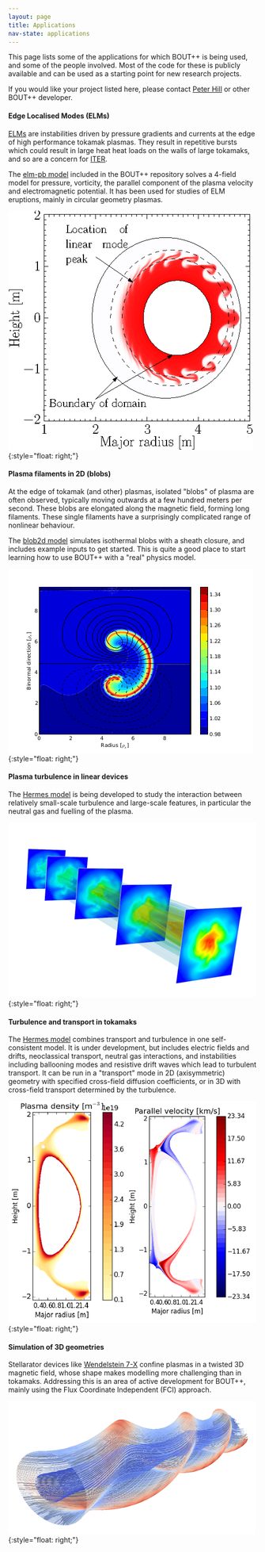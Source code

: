 ```yaml
---
layout: page
title: Applications
nav-state: applications
---
```


This page lists some of the applications for which BOUT++ is being used,
and some of the people involved. Most of the code for these is publicly available
and can be used as a starting point for new research projects.

If you would like your project listed here,
please contact [Peter Hill](mailto:peter.hill@york.ac.uk) or other BOUT++ developer.

#### Edge Localised Modes (ELMs)

[ELMs](https://doi.org/10.1088/0741-3335/38/2/001) are instabilities driven by pressure gradients and currents
at the edge of high performance tokamak plasmas. They result in repetitive bursts which could result in large
heat heat loads on the walls of large tokamaks, and so are a concern for [ITER](http://www.iter.org/).

The [elm-pb model](https://github.com/boutproject/BOUT-dev/tree/master/examples/elm-pb) included in the BOUT++ repository
solves a 4-field model for pressure, vorticity, the parallel component of the plasma velocity and electromagnetic potential.
It has been used for studies of ELM eruptions, mainly in circular geometry plasmas.

![ELM eruption](elm-pb.png){:style="float: right;"}

#### Plasma filaments in 2D (blobs)

At the edge of tokamak (and other) plasmas, isolated "blobs" of plasma are often observed,
typically moving outwards at a few hundred meters per second. These blobs are elongated along the magnetic
field, forming long filaments. These single filaments have a surprisingly complicated range of nonlinear
behaviour.

The [blob2d model](https://github.com/boutproject/BOUT-dev/tree/master/examples/blob2d) simulates isothermal
blobs with a sheath closure, and includes example inputs to get started. This is quite a good place to start
learning how to use BOUT++ with a "real" physics model.

![Single blob simulation](blob2d.png){:style="float: right;"}

#### Plasma turbulence in linear devices

The [Hermes model](https://github.com/boutproject/hermes) is being developed to study the interaction
between relatively small-scale turbulence and large-scale features, in particular the neutral gas and fuelling
of the plasma. 

![Hermes simulation of turbulence in a linear device](linear-device.png){:style="float: right;"}

#### Turbulence and transport in tokamaks

The [Hermes model](https://github.com/boutproject/hermes) combines transport and turbulence in one self-consistent model.
It is under development, but includes electric fields and drifts, neoclassical transport, neutral gas interactions, and
instabilities including ballooning modes and resistive drift waves which lead to turbulent transport. It can be run
in a "transport" mode in 2D (axisymmetric) geometry with specified cross-field diffusion coefficients, or in 3D
with cross-field transport determined by the turbulence.

![Hermes simulation of MAST-Upgrade](mast-u.png){:style="float: right;"}

#### Simulation of 3D geometries

Stellarator devices like [Wendelstein 7-X](http://www.ipp.mpg.de/w7x) confine plasmas in a twisted 3D magnetic field,
whose shape makes modelling more challenging than in tokamaks. Addressing this is an area of active development for BOUT++,
mainly using the Flux Coordinate Independent (FCI) approach.

![Magnetic field lines in a straight stellarator](stellarator.png){:style="float: right;"}

